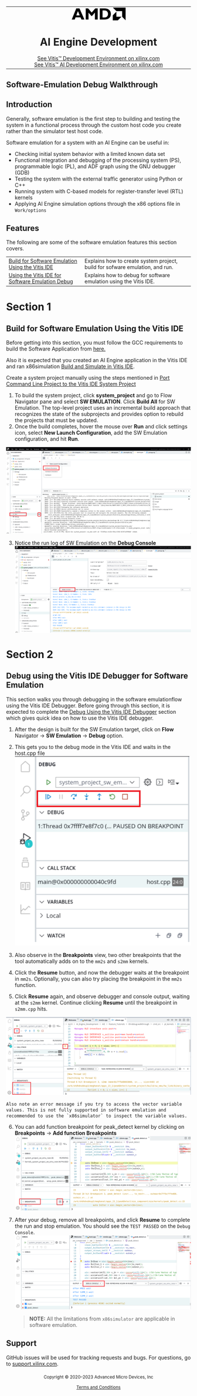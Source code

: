 ﻿<table class="sphinxhide" width="100%">
 <tr width="100%">
    <td align="center"><img src="https://raw.githubusercontent.com/Xilinx/Image-Collateral/main/xilinx-logo.png" width="30%"/><h1>AI Engine Development</h1>
    <a href="https://www.xilinx.com/products/design-tools/vitis.html">See Vitis™ Development Environment on xilinx.com</br></a>
    <a href="https://www.xilinx.com/products/design-tools/vitis/vitis-ai.html">See Vitis™ AI Development Environment on xilinx.com</a>
    </td>
 </tr>
</table>

## Software-Emulation Debug Walkthrough

## Introduction

Generally, software emulation is the first step to building and testing the system in a functional process through the custom host code you create rather than the simulator test host code.

Software emulation for a system with an AI Engine can be useful in:

* Checking initial system behavior with a limited known data set
* Functional integration and debugging of the processing system (PS), programmable logic (PL), and ADF graph using the GNU debugger (GDB)
* Testing the system with the external traffic generator using Python or C++
* Running system with C-based models for register-transfer level (RTL) kernels
* Applying AI Engine simulation options through the x86 options file in `Work/options`

## Features

The following are some of the software emulation features this section covers.

<table style="width:100%">

<tr>
<td>
<a href="./README.md#Build-for-Software-Emulation-using-Vitis-IDE">Build for Software Emulation Using the Vitis IDE</a>
</td>
<td>
Explains how to create system project, build for sofware emulation, and run.
</td>
</tr> 

<tr>
<td>
<a href="./README.md#Using-Vitis-IDE-for-software-emulation-debug">Using the Vitis IDE for Software Emulation Debug</a>
</td>
<td>
Explains how to debug for software emulation using the Vitis IDE.
</td>
</tr> 
</table>

# Section 1

## Build for Software Emulation Using the Vitis IDE

Before getting into this section, you must follow the GCC requirements to build the Software Application from [here.](https://docs.amd.com/r/en-US/ug1393-vitis-application-acceleration/Building-the-Software-Application)

Also it is expected that you created an AI Engine application in the Vitis IDE and ran x86simulation [Build and Simulate in Vitis IDE](../X86_Simulation/README.md#Build-and-simulate-in-Vitis-IDE).

Create a system project manually using the steps mentioned in [Port Command Line Project to the Vitis IDE System Project](../CreateIDESystemProj.md)

1. To build the system project, click **system_project** and go to Flow Navigator pane and select **SW EMULATION**. Click **Build All** for SW Emulation. The top-level project uses an incremental build approach that recognizes the state of the subprojects and provides option to rebuild the projects that must be updated. 
2. Once the build completes, hover the mouse over **Run** and click settings icon, select **New Launch Configuration**, add the SW Emulation configuration, and hit **Run**.

![launch sw_emu](Images/run_sw_emu.PNG)

3. Notice the run log of SW Emulation on the **Debug Console** 
![sw_emu_runlog](Images/sw_emu_runlog.PNG)

# Section 2

## Debug using the Vitis IDE Debugger for Software Emulation

This section walks you through debugging in the software emulationflow using the Vitis IDE Debugger. Before going through this section, it is expected to complete the [Debug Using the Vitis IDE Debugger](../X86_Simulation/README.md#Debug-using-Vitis-IDE-debugger) section which gives quick idea on how to use the Vitis IDE debugger.

1. After the design is built for the SW Emulation target, click on **Flow** Navigator -> **SW Emulation** -> **Debug** option.
2. This gets you to the debug mode in the Vitis IDE and waits in the host.cpp file
![Debug View](Images/debug_view.PNG)

3. Also observe in the **Breakpoints** view, two other breakpoints that the tool automatically adds on to the `mm2s` and `s2mm` kernels.
4. Click the **Resume** button, and now the debugger waits at the breakpoint in `mm2s`. Optionally, you can also try placing the breakpoint in the `mm2s` function.
5. Click **Resume** again, and observe debugger and console output, waiting at the `s2mm` kernel. Continue clicking **Resume** until the breakpoint in `s2mm.cpp` hits. 

![Breakpoint](Images/breakpoint_view.PNG)

    Also note an error message if you try to access the vector variable values. This is not fully supported in software emulation and recommended to use the `x86simulator` to inspect the variable values.

6. You can add function breakpoint for peak_detect kernel by clicking on **Breakpoints** -> **Add function Breakpoints**
![Function Breakpoint](Images/function_breakpoint.png)

7. After your debug, remove all breakpoints, and click **Resume** to complete the run and stop emulation. You should see the `TEST PASSED` on the `Debug Console`.
![Final](Images/final.PNG)

    >**NOTE:** All the limitations from `x86simulator` are applicable in software emulation.

## Support

GitHub issues will be used for tracking requests and bugs. For questions, go to [support.xilinx.com](https://support.xilinx.com/).

<p class="sphinxhide" align="center"><sub>Copyright © 2020–2023 Advanced Micro Devices, Inc</sub></p>

<p class="sphinxhide" align="center"><sup><a href="https://www.amd.com/en/corporate/copyright">Terms and Conditions</a></sup></p>